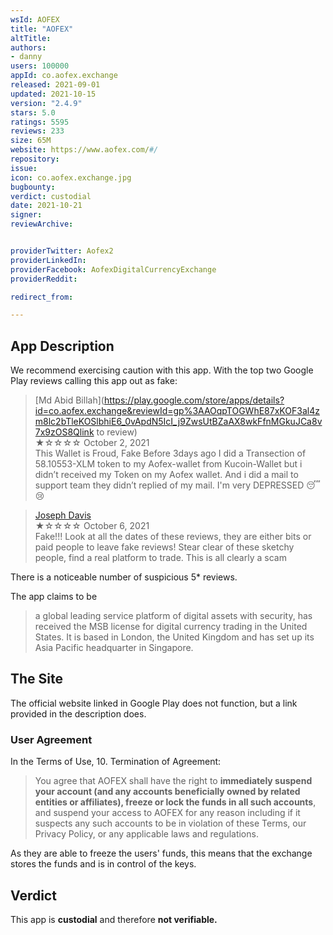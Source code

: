 ```yaml
---
wsId: AOFEX
title: "AOFEX"
altTitle: 
authors:
- danny
users: 100000
appId: co.aofex.exchange
released: 2021-09-01
updated: 2021-10-15
version: "2.4.9"
stars: 5.0
ratings: 5595
reviews: 233
size: 65M
website: https://www.aofex.com/#/
repository: 
issue: 
icon: co.aofex.exchange.jpg
bugbounty: 
verdict: custodial
date: 2021-10-21
signer: 
reviewArchive:


providerTwitter: Aofex2
providerLinkedIn: 
providerFacebook: AofexDigitalCurrencyExchange
providerReddit: 

redirect_from:

---
```



## App Description

We recommend exercising caution with this app. With the top two Google Play reviews calling this app out as fake:

> [Md Abid Billah](https://play.google.com/store/apps/details?id=co.aofex.exchange&reviewId=gp%3AAOqpTOGWhE87xKOF3al4zm8lc2bTleKOSlbhiE6_0vApdN5IcI_j9ZwsUtBZaAX8wkFfnMGkuJCa8v7x9zOS8Qlink to review)<br>
  ★☆☆☆☆ October 2, 2021 <br>
       This Wallet is Froud, Fake Before 3days ago I did a Transection of 58.10553-XLM token to my Aofex-wallet from Kucoin-Wallet but i didn’t received my Token on my Aofex wallet. And i did a mail to support team they didn’t replied of my mail. I'm very DEPRESSED 😴😢

> [Joseph Davis](https://play.google.com/store/apps/details?id=co.aofex.exchange&reviewId=gp%3AAOqpTOE6Hadv9G5uXJSCdzVoca5hGXYvwUuDcvkfUi_NaRuaNO_4w_wAxhOzdLQAs0tRUDRkYjnIAvSEzx65ag)<br>
  ★☆☆☆☆ October 6, 2021 <br>
       Fake!!! Look at all the dates of these reviews, they are either bits or paid people to leave fake reviews! Stear clear of these sketchy people, find a real platform to trade. This is all clearly a scam
       
There is a noticeable number of suspicious 5* reviews.

The app claims to be 

>  a global leading service platform of digital assets with security, has received the MSB license for digital currency trading in the United States. It is based in London, the United Kingdom and has set up its Asia Pacific headquarter in Singapore.

## The Site

The official website linked in Google Play does not function, but a link provided in the description does.

### User Agreement

In the Terms of Use, 10. Termination of Agreement:

> You agree that AOFEX shall have the right to **immediately suspend your account (and any accounts beneficially owned by related entities or affiliates), freeze or lock the funds in all such accounts**, and suspend your access to AOFEX for any reason including if it suspects any such accounts to be in violation of these Terms, our Privacy Policy, or any applicable laws and regulations.

As they are able to freeze the users' funds, this means that the exchange stores the funds and is in control of the keys.

## Verdict
This app is **custodial** and therefore **not verifiable.**

